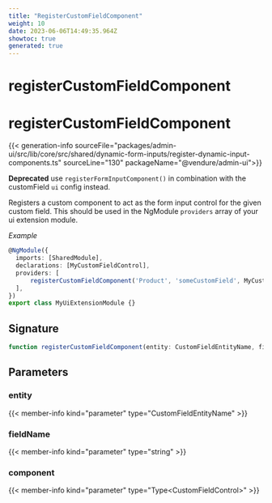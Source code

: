 ```yaml
---
title: "RegisterCustomFieldComponent"
weight: 10
date: 2023-06-06T14:49:35.964Z
showtoc: true
generated: true
---
```

<!-- This file was generated from the Vendure source. Do not modify. Instead, re-run the "docs:build" script -->

# registerCustomFieldComponent
<div class="symbol">


# registerCustomFieldComponent

{{< generation-info sourceFile="packages/admin-ui/src/lib/core/src/shared/dynamic-form-inputs/register-dynamic-input-components.ts" sourceLine="130" packageName="@vendure/admin-ui">}}

**Deprecated** use `registerFormInputComponent()` in combination with the customField `ui` config instead.

Registers a custom component to act as the form input control for the given custom field.
This should be used in the NgModule `providers` array of your ui extension module.

*Example*

```TypeScript
@NgModule({
  imports: [SharedModule],
  declarations: [MyCustomFieldControl],
  providers: [
      registerCustomFieldComponent('Product', 'someCustomField', MyCustomFieldControl),
  ],
})
export class MyUiExtensionModule {}
```

## Signature

```TypeScript
function registerCustomFieldComponent(entity: CustomFieldEntityName, fieldName: string, component: Type<CustomFieldControl>): FactoryProvider
```
## Parameters

### entity

{{< member-info kind="parameter" type="CustomFieldEntityName" >}}

### fieldName

{{< member-info kind="parameter" type="string" >}}

### component

{{< member-info kind="parameter" type="Type&#60;CustomFieldControl&#62;" >}}

</div>
